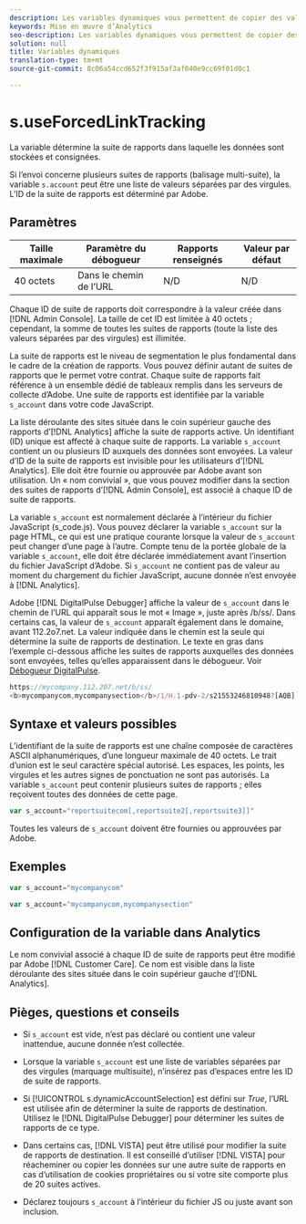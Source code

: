 ```yaml
---
description: Les variables dynamiques vous permettent de copier des valeurs d’une variable vers une autre sans entrer les valeurs complètes à plusieurs reprises dans les demandes d’image sur votre site.
keywords: Mise en œuvre d’Analytics
seo-description: Les variables dynamiques vous permettent de copier des valeurs d’une variable vers une autre sans entrer les valeurs complètes à plusieurs reprises dans les demandes d’image sur votre site.
solution: null
title: Variables dynamiques
translation-type: tm+mt
source-git-commit: 8c06a54ccd652f3f915af3af040e9cc69f01d0c1

---
```



# s.useForcedLinkTracking


La variable détermine la suite de rapports dans laquelle les données sont stockées et consignées.

Si l’envoi concerne plusieurs suites de rapports (balisage multi-suite), la variable `s.account` peut être une liste de valeurs séparées par des virgules. L’ID de la suite de rapports est déterminé par Adobe.

## Paramètres

| Taille maximale | Paramètre du débogueur | Rapports renseignés | Valeur par défaut |
|--- |--- |--- |--- |
| 40 octets | Dans le chemin de l’URL | N/D | N/D |

Chaque ID de suite de rapports doit correspondre à la valeur créée dans [!DNL Admin Console]. La taille de cet ID est limitée à 40 octets ; cependant, la somme de toutes les suites de rapports (toute la liste des valeurs séparées par des virgules) est illimitée.

La suite de rapports est le niveau de segmentation le plus fondamental dans le cadre de la création de rapports. Vous pouvez définir autant de suites de rapports que le permet votre contrat. Chaque suite de rapports fait référence à un ensemble dédié de tableaux remplis dans les serveurs de collecte d’Adobe. Une suite de rapports est identifiée par la variable `s_account` dans votre code JavaScript.

La liste déroulante des sites située dans le coin supérieur gauche des rapports d’[!DNL Analytics] affiche la suite de rapports active. Un identifiant (ID) unique est affecté à chaque suite de rapports. La variable `s_account` contient un ou plusieurs ID auxquels des données sont envoyées. La valeur d’ID de la suite de rapports est invisible pour les utilisateurs d’[!DNL Analytics]. Elle doit être fournie ou approuvée par Adobe avant son utilisation. Un « nom convivial », que vous pouvez modifier dans la section des suites de rapports d’[!DNL Admin Console], est associé à chaque ID de suite de rapports.

La variable `s_account` est normalement déclarée à l’intérieur du fichier JavaScript (s_code.js). Vous pouvez déclarer la variable `s_account` sur la page HTML, ce qui est une pratique courante lorsque la valeur de `s_account` peut changer d’une page à l’autre. Compte tenu de la portée globale de la variable `s_account`, elle doit être déclarée immédiatement avant l’insertion du fichier JavaScript d’Adobe. Si `s_account` ne contient pas de valeur au moment du chargement du fichier JavaScript, aucune donnée n’est envoyée à [!DNL Analytics].

Adobe [!DNL DigitalPulse Debugger] affiche la valeur de `s_account` dans le chemin de l’URL qui apparaît sous le mot « Image », juste après /b/ss/. Dans certains cas, la valeur de `s_account` apparaît également dans le domaine, avant 112.2o7.net. La valeur indiquée dans le chemin est la seule qui détermine la suite de rapports de destination. Le texte en gras dans l’exemple ci-dessous affiche les suites de rapports auxquelles des données sont envoyées, telles qu’elles apparaissent dans le débogueur. Voir [Débogueur DigitalPulse](https://docs.adobe.com/content/help/en/analytics/implementation/testing-and-validation/debugger.html).

```js
https://mycompany.112.207.net/b/ss/ 
<b>mycompanycom,mycompanysection</b>/1/H.1-pdv-2/s21553246810948?[AQB]
```

## Syntaxe et valeurs possibles

L’identifiant de la suite de rapports est une chaîne composée de caractères ASCII alphanumériques, d’une longueur maximale de 40 octets. Le trait d’union est le seul caractère spécial autorisé. Les espaces, les points, les virgules et les autres signes de ponctuation ne sont pas autorisés. La variable `s_account` peut contenir plusieurs suites de rapports ; elles reçoivent toutes des données de cette page.

```js
var s_account="reportsuitecom[,reportsuite2[,reportsuite3]]"
```

Toutes les valeurs de `s_account` doivent être fournies ou approuvées par Adobe.

## Exemples

```js
var s_account="mycompanycom"
```

```js
var s_account="mycompanycom,mycompanysection"
```

## Configuration de la variable dans Analytics

Le nom convivial associé à chaque ID de suite de rapports peut être modifié par Adobe [!DNL Customer Care]. Ce nom est visible dans la liste déroulante des sites située dans le coin supérieur gauche d’[!DNL Analytics].

## Pièges, questions et conseils

* Si `s_account` est vide, n’est pas déclaré ou contient une valeur inattendue, aucune donnée n’est collectée.
* Lorsque la variable `s_account` est une liste de variables séparées par des virgules (marquage multisuite), n’insérez pas d’espaces entre les ID de suite de rapports.
* Si [!UICONTROL s.dynamicAccountSelection] est défini sur *True*, l’URL est utilisée afin de déterminer la suite de rapports de destination. Utilisez le [!DNL DigitalPulse Debugger] pour déterminer les suites de rapports de ce type.

* Dans certains cas, [!DNL VISTA] peut être utilisé pour modifier la suite de rapports de destination. Il est conseillé d’utiliser [!DNL VISTA] pour réacheminer ou copier les données sur une autre suite de rapports en cas d’utilisation de cookies propriétaires ou si votre site comporte plus de 20 suites actives.

* Déclarez toujours `s_account` à l’intérieur du fichier JS ou juste avant son inclusion.
